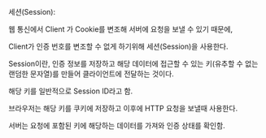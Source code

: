 세션(Session):

웹 통신에서 Client 가 Cookie를 변조해 서버에 요청을 보낼 수 있기 때문에,

Client가 인증 번호를 변조할 수 없게 하기위해 세션(Session)을 사용한다.

Session이란, 인증 정보를 저장하고 해당 데이터에 접근할 수 있는 키(유추할 수 없는 랜덤한 문자열)를 만들어
클라이언트에 전달하는 것이다.

해당 키를 일반적으로 Session ID라고 함.

브라우저는 해당 키를 쿠키에 저장하고 이후에 HTTP 요청을 보낼때 사용한다.

서버는 요청에 포함된 키에 해당하는 데이터를 가져와 인증 상태를 확인함.
